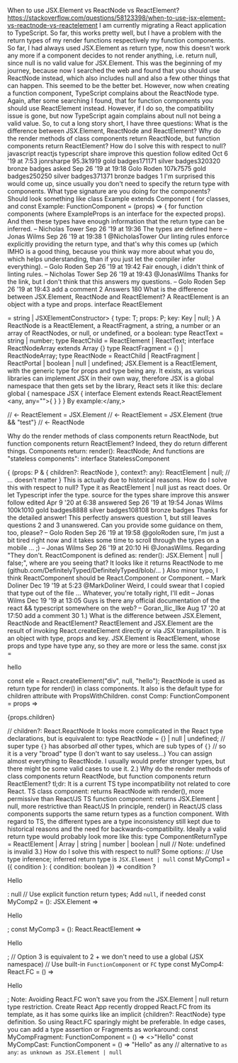 When to use JSX.Element vs ReactNode vs ReactElement? 
https://stackoverflow.com/questions/58123398/when-to-use-jsx-element-vs-reactnode-vs-reactelement
I am currently migrating a React application to TypeScript. So far, this works pretty well, but I have a problem with the return types of my render functions respectively my function components. So far, I had always used JSX.Element as return type, now this doesn't work any more if a component decides to not render anything, i.e. return null, since null is no valid value for JSX.Element. This was the beginning of my journey, because now I searched the web and found that you should use ReactNode instead, which also includes null and also a few other things that can happen. This seemed to be the better bet. However, now when creating a function component, TypeScript complains about the ReactNode type. Again, after some searching I found, that for function components you should use ReactElement instead. However, if I do so, the compatibility issue is gone, but now TypeScript again complains about null not being a valid value. So, to cut a long story short, I have three questions: What is the difference between JSX.Element, ReactNode and ReactElement? Why do the render methods of class components return ReactNode, but function components return ReactElement? How do I solve this with respect to null? javascript reactjs typescript share improve this question follow edited Oct 6 '19 at 7:53 jonrsharpe 95.3k1919 gold badges171171 silver badges320320 bronze badges asked Sep 26 '19 at 19:18 Golo Roden 107k7575 gold badges250250 silver badges371371 bronze badges 1 I'm surprised this would come up, since usually you don't need to specify the return type with components. What type signature are you doing for the components? Should look something like class Example extends Component <exampleprops>{ for classes, and const Example: FunctionComponent <exampleprops>= (props) => { for function components (where ExampleProps is an interface for the expected props). And then these types have enough information that the return type can be inferred. – Nicholas Tower Sep 26 '19 at 19:36 The types are defined here – Jonas Wilms Sep 26 '19 at 19:38 1 @NicholasTower Our linting rules enforce explicitly providing the return type, and that's why this comes up (which IMHO is a good thing, because you think way more about what you do, which helps understanding, than if you just let the compiler infer everything). – Golo Roden Sep 26 '19 at 19:42 Fair enough, i didn't think of linting rules. – Nicholas Tower Sep 26 '19 at 19:43 @JonasWilms Thanks for the link, but I don't think that this answers my questions. – Golo Roden Sep 26 '19 at 19:43 add a comment 2 Answers 180 What is the difference between JSX.Element, ReactNode and ReactElement? A ReactElement is an object with a type and props. interface ReactElement

= string | JSXElementConstructor<any>> { type: T; props: P; key: Key | null; } A ReactNode is a ReactElement, a ReactFragment, a string, a number or an array of ReactNodes, or null, or undefined, or a boolean: type ReactText = string | number; type ReactChild = ReactElement | ReactText; interface ReactNodeArray extends Array <reactnode>{} type ReactFragment = {} | ReactNodeArray; type ReactNode = ReactChild | ReactFragment | ReactPortal | boolean | null | undefined; JSX.Element is a ReactElement, with the generic type for props and type being any. It exists, as various libraries can implement JSX in their own way, therefore JSX is a global namespace that then gets set by the library, React sets it like this: declare global { namespace JSX { interface Element extends React.ReactElement <any, any="">{ } } } By example:</any,></reactnode></any>

// <- ReactElement = JSX.Element <custom>// <- ReactElement = JSX.Element {true && "test"} // <- ReactNode</custom>

Why do the render methods of class components return ReactNode, but function components return ReactElement? Indeed, they do return different things. Components return: render(): ReactNode; And functions are "stateless components": interface StatelessComponent

{ (props: P & { children?: ReactNode }, context?: any): ReactElement | null; // ... doesn't matter } This is actually due to historical reasons. How do I solve this with respect to null? Type it as ReactElement | null just as react does. Or let Typescript infer the type. source for the types share improve this answer follow edited Apr 9 '20 at 6:38 answered Sep 26 '19 at 19:54 Jonas Wilms 100k1010 gold badges8888 silver badges108108 bronze badges Thanks for the detailed answer! This perfectly answers question 1, but still leaves questions 2 and 3 unanswered. Can you provide some guidance on them, too, please? – Golo Roden Sep 26 '19 at 19:58 @goloRoden sure, I'm just a bit tired right now and it takes some time to scroll through the types on a mobile ... ;) – Jonas Wilms Sep 26 '19 at 20:10 Hi @JonasWilms. Regarding "They don't. ReactComponent is defined as: render(): JSX.Element | null | false;", where are you seeing that? It looks like it returns ReactNode to me (github.com/DefinitelyTyped/DefinitelyTyped/blob/… ) Also minor typo, I think ReactComponent should be React.Component or Component. – Mark Doliner Dec 19 '19 at 5:23 @MarkDoliner Weird, I could swear that I copied that type out of the file ... Whatever, you're totally right, I'll edit – Jonas Wilms Dec 19 '19 at 13:05 Guys is there any official documentation of the react && typescript somewhere on the web? – Goran_Ilic_Ilke Aug 17 '20 at 17:50 add a comment 30 1.) What is the difference between JSX.Element, ReactNode and ReactElement? ReactElement and JSX.Element are the result of invoking React.createElement directly or via JSX transpilation. It is an object with type, props and key. JSX.Element is ReactElement, whose props and type have type any, so they are more or less the same. const jsx =

<div>hello</div>

const ele = React.createElement("div", null, "hello"); ReactNode is used as return type for render() in class components. It also is the default type for children attribute with PropsWithChildren. const Comp: FunctionComponent = props =>

<div>{props.children}</div>

// children?: React.ReactNode It looks more complicated in the React type declarations, but is equivalent to: type ReactNode = {} | null | undefined; // super type `{}` has absorbed *all* other types, which are sub types of `{}` // so it is a very "broad" type (I don't want to say useless...) You can assign almost everything to ReactNode. I usually would prefer stronger types, but there might be some valid cases to use it. 2.) Why do the render methods of class components return ReactNode, but function components return ReactElement? tl;dr: It is a current TS type incompatibility not related to core React. TS class component: returns ReactNode with render(), more permissive than React/JS TS function component: returns JSX.Element | null, more restrictive than React/JS In principle, render() in React/JS class components supports the same return types as a function component. With regard to TS, the different types are a type inconsistency still kept due to historical reasons and the need for backwards-compatibility. Ideally a valid return type would probably look more like this: type ComponentReturnType = ReactElement | Array <componentreturntype>| string | number | boolean | null // Note: undefined is invalid 3.) How do I solve this with respect to null? Some options: // Use type inference; inferred return type is `JSX.Element | null` const MyComp1 = ({ condition }: { condition: boolean }) => condition ?

<div>Hello</div>

: null // Use explicit function return types; Add `null`, if needed const MyComp2 = (): JSX.Element =>

<div>Hello</div>

; const MyComp3 = (): React.ReactElement =>

<div>Hello</div>

; // Option 3 is equivalent to 2 + we don't need to use a global (JSX namespace) // Use built-in `FunctionComponent` or `FC` type const MyComp4: React.FC <myprops>= () =>

<div>Hello</div>

; Note: Avoiding React.FC won't save you from the JSX.Element | null return type restriction. Create React App recently dropped React.FC from its template, as it has some quirks like an implicit {children?: ReactNode} type definition. So using React.FC sparingly might be preferable. In edge cases, you can add a type assertion or Fragments as workaround: const MyCompFragment: FunctionComponent = () => <>"Hello" const MyCompCast: FunctionComponent = () => "Hello" as any // alternative to `as any`: `as unknown as JSX.Element | null`</myprops></componentreturntype></exampleprops></exampleprops>